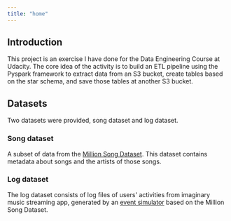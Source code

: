 ```yaml
---
title: "home"
---
```


## Introduction
This project is an exercise I have done for the Data Engineering Course at Udacity. The core idea of the activity is to build an ETL pipeline using the Pyspark framework to extract data from an S3 bucket, create tables based on the star schema, and save those tables at another S3 bucket.

## Datasets
Two datasets were provided, song dataset and log dataset.

### Song dataset
A subset of data from the [Million Song Dataset](https://labrosa.ee.columbia.edu/millionsong/). This dataset contains metadata about songs and the artists of those songs.

### Log dataset
The log dataset consists of log files of users' activities from imaginary music streaming app, generated by an [event simulator](https://github.com/Interana/eventsim) based on the Million Song Dataset.
